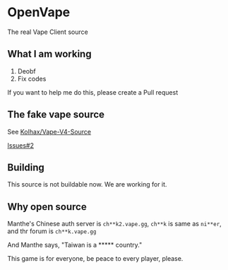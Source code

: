 # OpenVape

The real Vape Client source

## What I am working

1. Deobf
2. Fix codes

If you want to help me do this, please create a Pull request

## The fake vape source

See [Kolhax/Vape-V4-Source](https://github.com/Kolhax/Vape-V4-Source)

[Issues#2](https://github.com/Kolhax/Vape-V4-Source/issues/2)

## Building

This source is not buildable now. We are working for it.

## Why open source

Manthe's Chinese auth server is `ch**k2.vape.gg`, `ch**k` is same as `ni**er`, and thr forum is `ch**k.vape.gg`

And Manthe says, "Taiwan is a ***** country."

This game is for everyone, be peace to every player, please.
